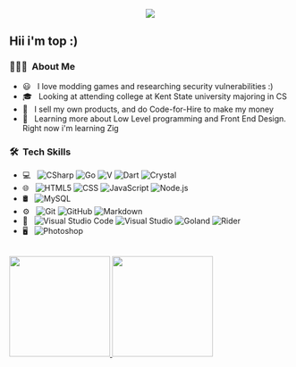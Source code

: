 
<p align="center">
<img src="https://media0.giphy.com/media/QIXbxMLP0eg9Vblgjm/giphy.gif?cid=ecf05e47wfesrfa2ogxj1k1z7y6mpza4hgtwu550yem391qu&rid=giphy.gif&ct=g"/>
</p>

<h2> Hii i'm top :) </h2>

<h3> 👨🏻‍💻 &nbsp;About Me </h3>

- 😃 &nbsp; I love modding games and researching security vulnerabilities :)
- 🎓 &nbsp; Looking at attending college at Kent State university majoring in CS
- 💼 &nbsp; I sell my own products, and do Code-for-Hire to make my money
- 🌱 &nbsp; Learning more about Low Level programming and Front End Design. Right now i'm learning Zig

<h3> 🛠 &nbsp;Tech Skills</h3>

- 💻 &nbsp;
  ![CSharp](https://img.shields.io/badge/-CSharp-333333?style=flat&logo=Csharp&logoColor=#ffffff)
  ![Go](https://img.shields.io/badge/-Go-333333?style=flat&logo=Go&logoColor=8af3ff)
  ![V](https://img.shields.io/badge/-Vlang-333333?style=flat&logo=V&logoColor=0096FF)
  ![Dart](https://img.shields.io/badge/-Dart-333333?style=flat&logo=dart&logoColor=00FFFF)
  ![Crystal](https://img.shields.io/badge/-Crystal-333333?style=flat&logo=crystal&logoColor=000000)
- 🌐 &nbsp;
  ![HTML5](https://img.shields.io/badge/-HTML5-333333?style=flat&logo=HTML5)
  ![CSS](https://img.shields.io/badge/-CSS-333333?style=flat&logo=CSS3&logoColor=1572B6)
  ![JavaScript](https://img.shields.io/badge/-JavaScript-333333?style=flat&logo=javascript)
  ![Node.js](https://img.shields.io/badge/-Node.js-333333?style=flat&logo=node.js)
- 🛢 &nbsp;
  ![MySQL](https://img.shields.io/badge/-MySQL-333333?style=flat&logo=mysql)
- ⚙️ &nbsp;
  ![Git](https://img.shields.io/badge/-Git-333333?style=flat&logo=git)
  ![GitHub](https://img.shields.io/badge/-GitHub-333333?style=flat&logo=github)
  ![Markdown](https://img.shields.io/badge/-Markdown-333333?style=flat&logo=markdown)
- 🔧 &nbsp;
  ![Visual Studio Code](https://img.shields.io/badge/-Visual%20Studio%20Code-333333?style=flat&logo=visual-studio-code&logoColor=007ACC)
  ![Visual Studio](https://img.shields.io/badge/-Visual%20Studio-333333?style=flat&logo=visual-studio&logoColor=992bff)
  ![Goland](https://img.shields.io/badge/-Goland-333333?style=flat&logo=goland&logoColor=00FFFF)
  ![Rider](https://img.shields.io/badge/-Rider-333333?style=flat&logo=rider&logoColor=8aa1ff)
- 🖥 &nbsp;
  ![Photoshop](https://img.shields.io/badge/-Photoshop-333333?style=flat&logo=adobe-photoshop)
<br/>

<a href="https://github.com/Minagoroshi">
  <img height="180em" src="https://github-readme-stats.vercel.app/api?username=Minagoroshi&theme=buefy&show_icons=true" />
  <img height="180em" src="https://github-readme-stats.vercel.app/api/top-langs/?username=Minagoroshi&theme=buefy&layout=compact" />
</a>

<br/>
